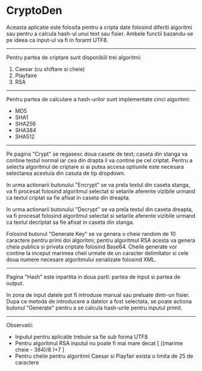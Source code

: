# CryptoDen

Aceasta aplicatie este folosita pentru a cripta date folosind diferiti algoritmi sau pentru a calcula hash-ul unui text sau fisier. Ambele functii bazandu-se pe ideea ca input-ul va fi in foramt UTF8.

---

Pentru partea de criptare sunt disponibili trei algoritmi:

1. Caesar (cu shiftare si cheie)
2. Playfaire
3. RSA

---

Pentru partea de calculare a hash-urilor sunt implementate cinci algoritmi:

- MD5 
- SHA1
- SHA256
- SHA384
- SHA512

---

Pe pagina "Crypt" se regasesc doua casete de text; caseta din stanga va contine testul normal iar cea din drapta il va contine pe cel criptat.
Pentru a selecta algoritmul de criptare si ai putea accesa optiunile este necesara selectarea acestuia din casuta de tip dropdown.

In urma actionarii butonului "Encrypt" se va prela textul din caseta stanga, va fi procesat folosind algoritmul selectat si setarile aferente vizibile urmand ca textul criptat sa fie afisat in caseta din dreapta.

In urma actionarii butonului "Decrypt" se va prela textul din caseta dreapta, va fi procesat folosind algoritmul selectat si setarile aferente vizibile urmand ca textul decriptat sa fie afisat in caseta din stanga.

Folosind butonul "Generate Key" se va genera o cheie random de 10 caractere pentru primi doi algoritmi; pentru algoritmul RSA acesta va genera cheia publica si privata criptate folosind Base64. Cheile generate vor contine la inceput marimea cheii urmate de un caracter delimitator si cele doua numere necesare algoritmului serializate folosind XML.

---

Pagina "Hash" este inpartita in doua parti: partea de input si partea de output. 

In zona de input datele pot fi introduse manual sau preluate dintr-un fisier.
Dupa ce metoda de introducere a datelor a fost selectata, se poate actiona butonul "Generate" pentru a se calcula hash-urile pentru inputul primit.

-----------------------------------------------------------------------------------------------------------------------------------------------------

Observatii:

* Inputul pentru aplicatie trebuie sa fie sub forma UTF8
* Pentru algoritmul RSA inputul nu poate fi mai mare decat [ ((marime cheie - 384)/8 )+7 ]
* Pentru cheile pentru algoritmii Caesar si Playfair exista o limita de 25 de caractere
